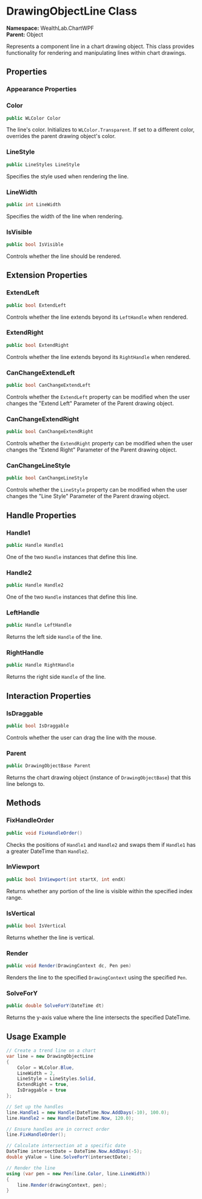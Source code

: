# DrawingObjectLine Class

**Namespace:** WealthLab.ChartWPF  
**Parent:** Object

Represents a component line in a chart drawing object. This class provides functionality for rendering and manipulating lines within chart drawings.

## Properties

### Appearance Properties

### Color
```csharp
public WLColor Color
```
The line's color. Initializes to `WLColor.Transparent`. If set to a different color, overrides the parent drawing object's color.

### LineStyle
```csharp
public LineStyles LineStyle
```
Specifies the style used when rendering the line.

### LineWidth
```csharp
public int LineWidth
```
Specifies the width of the line when rendering.

### IsVisible
```csharp
public bool IsVisible
```
Controls whether the line should be rendered.

## Extension Properties

### ExtendLeft
```csharp
public bool ExtendLeft
```
Controls whether the line extends beyond its `LeftHandle` when rendered.

### ExtendRight
```csharp
public bool ExtendRight
```
Controls whether the line extends beyond its `RightHandle` when rendered.

### CanChangeExtendLeft
```csharp
public bool CanChangeExtendLeft
```
Controls whether the `ExtendLeft` property can be modified when the user changes the "Extend Left" Parameter of the Parent drawing object.

### CanChangeExtendRight
```csharp
public bool CanChangeExtendRight
```
Controls whether the `ExtendRight` property can be modified when the user changes the "Extend Right" Parameter of the Parent drawing object.

### CanChangeLineStyle
```csharp
public bool CanChangeLineStyle
```
Controls whether the `LineStyle` property can be modified when the user changes the "Line Style" Parameter of the Parent drawing object.

## Handle Properties

### Handle1
```csharp
public Handle Handle1
```
One of the two `Handle` instances that define this line.

### Handle2
```csharp
public Handle Handle2
```
One of the two `Handle` instances that define this line.

### LeftHandle
```csharp
public Handle LeftHandle
```
Returns the left side `Handle` of the line.

### RightHandle
```csharp
public Handle RightHandle
```
Returns the right side `Handle` of the line.

## Interaction Properties

### IsDraggable
```csharp
public bool IsDraggable
```
Controls whether the user can drag the line with the mouse.

### Parent
```csharp
public DrawingObjectBase Parent
```
Returns the chart drawing object (instance of `DrawingObjectBase`) that this line belongs to.

## Methods

### FixHandleOrder
```csharp
public void FixHandleOrder()
```
Checks the positions of `Handle1` and `Handle2` and swaps them if `Handle1` has a greater DateTime than `Handle2`.

### InViewport
```csharp
public bool InViewport(int startX, int endX)
```
Returns whether any portion of the line is visible within the specified index range.

### IsVertical
```csharp
public bool IsVertical
```
Returns whether the line is vertical.

### Render
```csharp
public void Render(DrawingContext dc, Pen pen)
```
Renders the line to the specified `DrawingContext` using the specified `Pen`.

### SolveForY
```csharp
public double SolveForY(DateTime dt)
```
Returns the y-axis value where the line intersects the specified DateTime.

## Usage Example

```csharp
// Create a trend line on a chart
var line = new DrawingObjectLine
{
    Color = WLColor.Blue,
    LineWidth = 2,
    LineStyle = LineStyles.Solid,
    ExtendRight = true,
    IsDraggable = true
};

// Set up the handles
line.Handle1 = new Handle(DateTime.Now.AddDays(-10), 100.0);
line.Handle2 = new Handle(DateTime.Now, 120.0);

// Ensure handles are in correct order
line.FixHandleOrder();

// Calculate intersection at a specific date
DateTime intersectDate = DateTime.Now.AddDays(-5);
double yValue = line.SolveForY(intersectDate);

// Render the line
using (var pen = new Pen(line.Color, line.LineWidth))
{
    line.Render(drawingContext, pen);
}
``` 
